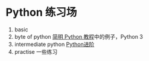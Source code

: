 # Python 练习场


1. basic
2. byte of python [简明 Python 教程](https://bop.molun.net/)中的例子，Python 3
3. intermediate python [Python进阶](https://eastlakeside.gitbooks.io/interpy-zh/content/)
3. practise 一些练习

